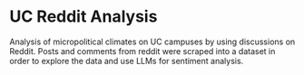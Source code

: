 # UC Reddit Analysis
Analysis of micropolitical climates on UC campuses by using discussions on Reddit. Posts and comments from reddit were scraped into a dataset in order to explore the data and use LLMs for sentiment analysis.

